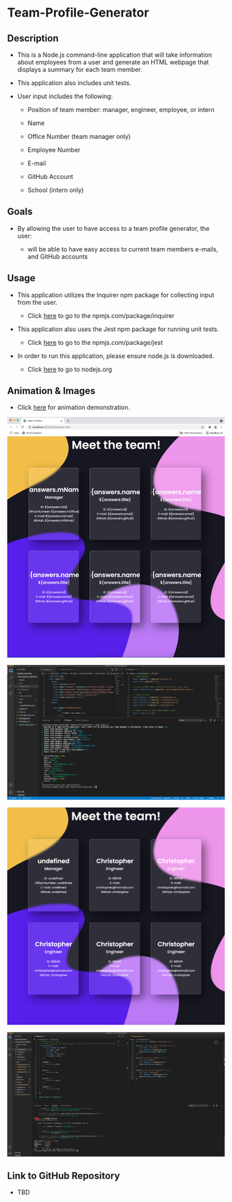 # Team-Profile-Generator


## Description

*  This is a Node.js command-line application that will take information about employees from a user and generate an HTML webpage that displays a summary for each team member. 

* This application also includes unit tests.

* User input includes the following:

    * Position of team member: manager, engineer, employee, or intern

    * Name

    * Office Number (team manager only)

    * Employee Number

    * E-mail

    * GitHub Account

    * School (intern only)


## Goals

* By allowing the user to have access to a team profile generator, the user:

    * will be able to have easy access to current team members e-mails, and GitHub accounts


## Usage

* This application utilizes the Inquirer npm package for collecting input from the user.

    * Click [here](https://www.npmjs.com/package/inquirer) to go to the npmjs.com/package/inquirer

* This application also uses the Jest npm package for running unit tests. 

    * Click [here](https://www.npmjs.com/package/jest) to go to the npmjs.com/package/jest

* In order to run this application, please ensure node.js is downloaded.

    * Click [here](https://nodejs.org/en/) to go to nodejs.org 


## Animation & Images

* Click [here](https://drive.google.com/file/d/1jNQrWvhbOdft3DlQJJVZNo1VNL8gaqjb/preview) for animation demonstration.

![Styling prior to user input for team profiles](assets/images/BeforeUserInput.png)

![Command line user input](assets/images/UserInputTerminal.png)

![Final team profiles after user input](assets/images/final.png)

![Failed jest tests for employee class](assets/images/jestTests.png)


## Link to GitHub Repository

* TBD